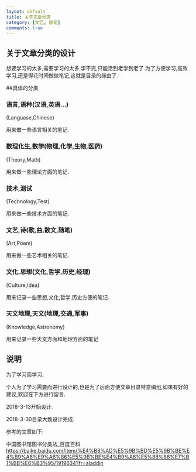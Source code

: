 ```yaml
---
layout: default
title: 关于文章分类
category: [文艺, 随笔]
comments: true
---
```


## 关于文章分类的设计
想要学习的太多,需要学习的太多,学不完,只能活到老学到老了.为了方便学习,高效学习,还是得花时间做做笔记,这就是目录的缘由了.



##具体的分类

### 语言,语种(汉语,英语...)

(Languase,Chinese)

用来做一些语言相关的笔记.

### 数理化生,数学(物理,化学,生物,医药)

(Theory,Math)

用来做一些理论方面的笔记.

### 技术,测试

(Technology,Test)

用来做一些技术方面的笔记.

### 文艺,诗(歌,曲,散文,随笔)

(Art,Poem)

用来做一些艺术相关的笔记.

### 文化,思想(文化,哲学,历史,经理)

(Culture,Idea)

用来记录一些思想,文化,哲学,历史方便的笔记.

### 天文地理,天文(地理,交通,军事)

(Knowledge,Astronomy)

用来记录一些天文方面和地理方面的笔记


## 说明

为了学习而学习.

个人为了学习需要而进行设计的,也是为了后面方便文章目录特意编组,如果有好的建议,欢迎在下方进行留言.

2018-3-13开始设计.

2018-3-30目录大致设计完成.


参考的文章如下:


中国图书馆图书分类法_百度百科
https://baike.baidu.com/item/%E4%B8%AD%E5%9B%BD%E5%9B%BE%E4%B9%A6%E9%A6%86%E5%9B%BE%E4%B9%A6%E5%88%86%E7%B1%BB%E6%B3%95/1919634?fr=aladdin





